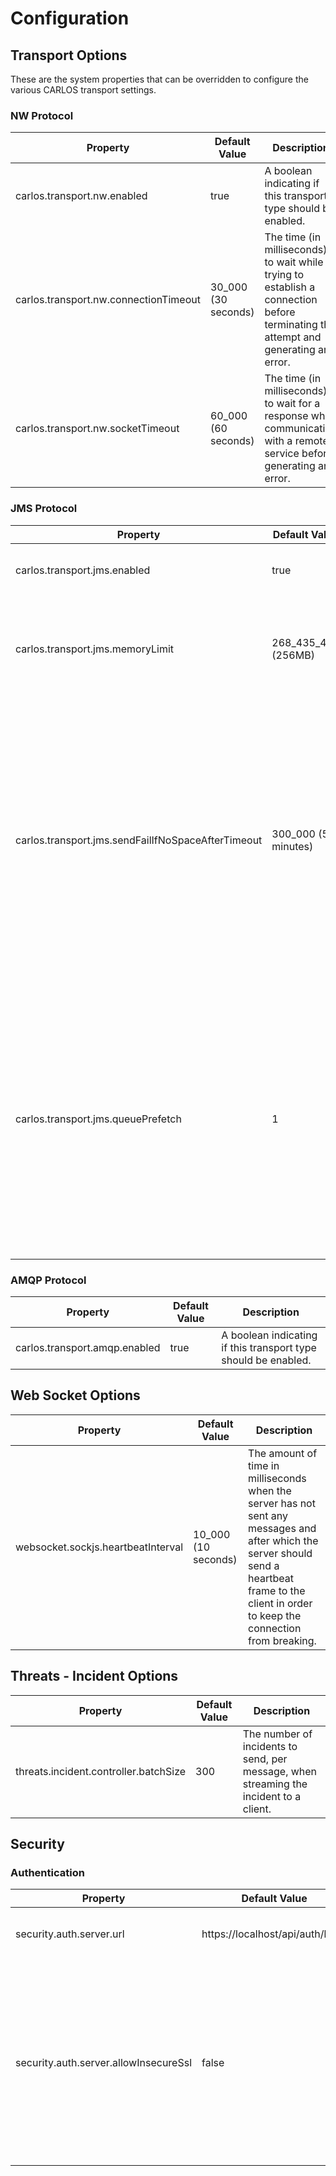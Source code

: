 # Configuration

## Transport Options
These are the system properties that can be overridden to configure the various CARLOS transport settings.

### NW Protocol
|Property|Default Value|Description|
|--------|-------------|-----------|
|carlos.transport.nw.enabled|true|A boolean indicating if this transport type should be enabled.|
|carlos.transport.nw.connectionTimeout|30_000 (30 seconds)|The time (in milliseconds) to wait while trying to establish a connection before terminating the attempt and generating an error.|
|carlos.transport.nw.socketTimeout|60_000 (60 seconds)|The time (in milliseconds) to wait for a response when communicating with a remote service before generating an error.|

### JMS Protocol
|Property|Default Value|Description|
|--------|-------------|-----------|
|carlos.transport.jms.enabled|true|A boolean indicating if this transport type should be enabled.|
|carlos.transport.jms.memoryLimit|268_435_456 (256MB)|The memory limit for the client in bytes.  Reaching this limit will prevent subsequent messages from being accepted.|
|carlos.transport.jms.sendFailIfNoSpaceAfterTimeout|300_000 (5 minutes)|Timeout to wait for space to be available on the broker in milliseconds. This property causes the send() operation to fail with an exception on the client-side, but only after waiting the given amount of time. If space on the broker is still not freed after the configured amount of time, only then does the send() operation fail with an exception to the client-side.|
|carlos.transport.jms.queuePrefetch|1|The number of messages to fetch from the queue at a time. The queue prefetch limit controls how many messages can be streamed to a consumer at any point in time. Once the prefetch limit is reached, no more messages are dispatched to the consumer until the consumer starts sending back acknowledgements of messages (to indicate that the message has been processed).|

### AMQP Protocol
|Property|Default Value|Description|
|--------|-------------|-----------|
|carlos.transport.amqp.enabled|true|A boolean indicating if this transport type should be enabled.|

## Web Socket Options
|Property|Default Value|Description|
|--------|-------------|-----------|
|websocket.sockjs.heartbeatInterval|10_000 (10 seconds)|The amount of time in milliseconds when the server has not sent any messages and after which the server should send a heartbeat frame to the client in order to keep the connection from breaking.|

## Threats - Incident Options
|Property|Default Value|Description|
|--------|-------------|-----------|
|threats.incident.controller.batchSize|300|The number of incidents to send, per message, when streaming the incident to a client.|

## Security

### Authentication
|Property|Default Value|Description|
|--------|-------------|-----------|
|security.auth.server.url|https://localhost/api/auth/login|The URL to the authentication service|
|security.auth.server.allowInsecureSsl|false|If false, the SSL certificate from the authentication service will be rejected if is not trusted and/or the host name do not match.  Otherwise, an "insecure" SSL connection is allowed.|